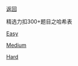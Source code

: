 [返回](Doc/Knowledge/算法/LeetCode题解/README.md)

精选力扣300+题目之哈希表

[Easy](#easy)

[Medium](#medium)

[Hard](#hard)

